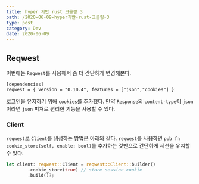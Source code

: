 ```yaml
---
title: hyper 기반 rust 크롤링 3
path: /2020-06-09-hyper기반-rust-크롤링-3
type: post
category: Dev
date: 2020-06-09
---
```


## Reqwest

이번에는 `Reqwest`를 사용해서 좀 더 간단하게 변경해본다.  

```
[dependencies]
reqwest = { version = "0.10.4", features = ["json","cookies"] }

```

로그인을 유지하기 위해 `cookies`를 추가했다. 만약 `Response`의 `content-type`이 `json`이라면 `json` 피쳐로 편리한 기능을 사용할 수 있다.

### Client

`reqwest`로 `Client`를 생성하는 방법은 아래와 같다. `reqwest`를 사용하면 `pub fn cookie_store(self, enable: bool)`를 추가하는 것만으로 간단하게 세션을 유지할 수 있다.

```Rust
let client: reqwest::Client = reqwest::Client::builder()
        .cookie_store(true) // store session cookie
        .build()?;
```
